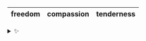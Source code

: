 | freedom | compassion | tenderness |
| :-----: | :--------: | :--------: |

<details>
  <summary>✨</summary>
  These words are chosen at random each day. New words will appear here tomorrow morning.
</details>
